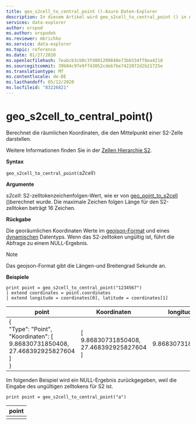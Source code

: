 ```yaml
---
title: geo_s2cell_to_central_point ()-Azure Daten-Explorer
description: In diesem Artikel wird geo_s2cell_to_central_point () in Azure Daten-Explorer beschrieben.
services: data-explorer
author: orspod
ms.author: orspodek
ms.reviewer: mbrichko
ms.service: data-explorer
ms.topic: reference
ms.date: 01/27/2020
ms.openlocfilehash: 7eabcb3cb0c3fd001290848e73bb534ff8ea4218
ms.sourcegitcommit: 39b04c97e9ff43052cdeb7be7422072d2b21725e
ms.translationtype: MT
ms.contentlocale: de-DE
ms.lasthandoff: 05/12/2020
ms.locfileid: "83226821"
---
```

# <a name="geo_s2cell_to_central_point"></a>geo_s2cell_to_central_point()

Berechnet die räumlichen Koordinaten, die den Mittelpunkt einer S2-Zelle darstellen.

Weitere Informationen finden Sie in der [Zellen Hierarchie S2](https://s2geometry.io/devguide/s2cell_hierarchy).

**Syntax**

`geo_s2cell_to_central_point(`*s2cell*`)`

**Argumente**

*s2cell*: S2-zelltokenzeichenfolgen-Wert, wie er von [geo_point_to_s2cell ()](geo-point-to-s2cell-function.md)berechnet wurde. Die maximale Zeichen folgen Länge für den S2-zelltoken beträgt 16 Zeichen.

**Rückgabe**

Die georäumlichen Koordinaten Werte im [geojson-Format](https://tools.ietf.org/html/rfc7946) und eines [dynamischen](./scalar-data-types/dynamic.md) Datentyps. Wenn das S2-zelltoken ungültig ist, führt die Abfrage zu einem NULL-Ergebnis.

> [!NOTE]
> Das geojson-Format gibt die Längen-und Breitengrad Sekunde an.

**Beispiele**

<!-- csl: https://help.kusto.windows.net/Samples -->
```kusto
print point = geo_s2cell_to_central_point("1234567")
| extend coordinates = point.coordinates
| extend longitude = coordinates[0], latitude = coordinates[1]
```

|point|Koordinaten|longitude|latitude|
|---|---|---|---|
|{<br>  "Type": "Point",<br>  "Koordinaten": [<br>    9.86830731850408,<br>    27.468392925827604<br>  ]<br>}|[<br>  9.86830731850408,<br>  27.468392925827604<br>]|9.86830731850408|27.4683929258276|

Im folgenden Beispiel wird ein NULL-Ergebnis zurückgegeben, weil die Eingabe des ungültigen zelltokens für S2 ist.

<!-- csl: https://help.kusto.windows.net/Samples -->
```kusto
print point = geo_s2cell_to_central_point("a")
```

|point|
|---|
||
